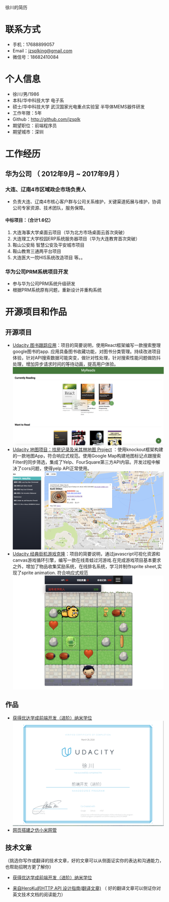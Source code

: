 徐川的简历
# 联系方式

* 手机：17688899057
* Email：jzsplking@gmail.com
* 微信号：18682410084

# 个人信息

* 徐川/男/1986
* 本科/华中科技大学 电子系
* 硕士/华中科技大学 武汉国家光电重点实验室 半导体MEMS器件研发
* 工作年限：5年
* Github：http://github.com/jzsplk
* 期望职位：前端程序员
* 期望城市：深圳


# 工作经历

## 华为公司 （ 2012年9月 ~ 2017年9月 ）

### 大连、辽南4市区域政企市场负责人 
-  负责大连、辽南4市核心客户群与公司关系维护，关键渠道拓展与维护，协调公司专家资源、技术团队，服务保障。
#### 中标项目：（合计1.6亿）
  1. 大连海事大学桌面云项目（华为北方市场桌面云首次突破）
  2.  大连理工大学校园ERP系统服务器项目（华为大连教育首次突破）
  3.  鞍山公安局 智慧公安及平安城市项目
  4.  鞍山教育三通两平台项目
  5.  大连医大一院HIS系统改造项目 等。。
### 华为公司PRM系统项目开发 
- 参与华为公司PRM系统升级研发
- 根据PRM系统原有问题，重新设计并重构系统

# 开源项目和作品
## 开源项目
  - [Udacity 图书跟踪应用](https://jzsplk.github.io/myReads_udacity/)：项目的简要说明，使用React框架编写一款搜索整理google图书的app. 应用具备图书收藏功能，对图书分类管理。持续改进项目体验，针对API搜索数据可能突变，做针对性处理，针对搜索性能问题做防抖处理，增加异步请求时间的等待动画，提高用户体验。
    ![](https://github.com/jzsplk/CV/blob/master/img/myreads_udacity.png)
  - [Udacity 地图项目：找房记录及米其林地图 Project](https://github.com/jzsplk/map_project_udacity)
  ：使用knockout框架构建的一款地图App，符合响应式规范。使用Google Map构建地图标记点跟搜索Filter的同步筛选，集成了Yelp、FourSquare第三方API内容。开发过程中解决了cors问题，使得yelp API正常使用。
   ![](https://github.com/jzsplk/CV/blob/master/img/map_udacity.png)
  - [Udacity 经典街机游戏克隆](https://github.com/jzsplk/front-udacity-ArcadeGame)：项目的简要说明，通过javascript可视化资源和canvas游戏循环引擎，编写一款在线青蛙过河游戏.在完成游戏项目基本要求之外，增加了物品收集奖励系统，在线排名系统，学习并制作sprite sheet,实现了sprite animation. 符合响应式规范
   ![](https://github.com/jzsplk/CV/blob/master/img/game_udacity.png)
## 作品
- [获得优达学成前端开发（进阶）纳米学位](https://graduation.udacity.com/nd001-cn-advanced)
  ![](https://github.com/jzsplk/CV/blob/master/img/certification.png)
- [网页搭建之仿小米网管](https://jzsplk.github.io/xc-html-template/) 
## 技术文章
（挑选你写作或翻译的技术文章，好的文章可以从侧面证实你的表达和沟通能力，也帮助招聘方更了解你）

- [获得优达学成前端开发（进阶）纳米学位](https://graduation.udacity.com/nd001-cn-advanced)

- [来自HeroKu的HTTP API 设计指南(翻译文章)](http://get.jobdeer.com/343.get) （ 好的翻译文章可以侧证你对英文技术文档的阅读能力）
